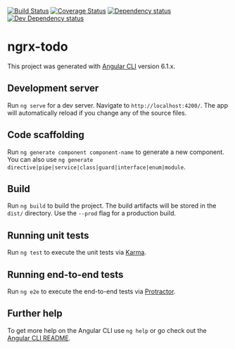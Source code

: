 [![Build Status][travis-ci-image]][travis-ci-url]
[![Coverage Status][coveralls-image]][coveralls-url]
[![Dependency status][david-dm-image]][david-dm-url]
[![Dev Dependency status][david-dm-dev-image]][david-dm-dev-url]
# ngrx-todo

This project was generated with [Angular CLI](https://github.com/angular/angular-cli) version 6.1.x.

## Development server

Run `ng serve` for a dev server. Navigate to `http://localhost:4200/`. The app will automatically reload if you change any of the source files.

## Code scaffolding

Run `ng generate component component-name` to generate a new component. You can also use `ng generate directive|pipe|service|class|guard|interface|enum|module`.

## Build

Run `ng build` to build the project. The build artifacts will be stored in the `dist/` directory. Use the `--prod` flag for a production build.

## Running unit tests

Run `ng test` to execute the unit tests via [Karma](https://karma-runner.github.io).

## Running end-to-end tests

Run `ng e2e` to execute the end-to-end tests via [Protractor](http://www.protractortest.org/).

## Further help

To get more help on the Angular CLI use `ng help` or go check out the [Angular CLI README](https://github.com/angular/angular-cli/blob/master/README.md).

[travis-ci-url]: http://travis-ci.org/puku0x/ngrx-todo
[travis-ci-image]: https://travis-ci.org/puku0x/ngrx-todo.svg?branch=master
[coveralls-url]: https://coveralls.io/github/puku0x/ngrx-todo?branch=master
[coveralls-image]: https://coveralls.io/repos/github/puku0x/ngrx-todo/badge.svg?branch=master
[david-dm-url]:https://david-dm.org/puku0x/ngrx-todo
[david-dm-image]:https://david-dm.org/puku0x/ngrx-todo.svg
[david-dm-dev-url]:https://david-dm.org/puku0x/ngrx-todo?type=dev
[david-dm-dev-image]:https://david-dm.org/puku0x/ngrx-todo/dev-status.svg
